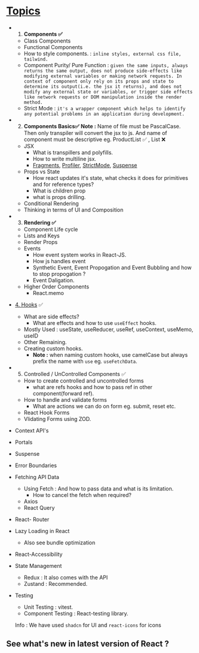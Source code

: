 # [Topics](https://roadmap.sh/react)

- 1. **Components ✅**

  - Class Components
  - Functional Components
  - How to style components. : `inline styles, external css file, tailwind.`
  - Component Purity/ Pure Function : `given the same inputs, always returns the same output, does not produce side-effects like modifying external variables or making network requests. In context of component only rely on its props and state to determine its output(i.e. the jsx it returns), and does not modify any external state or variables, or trigger side effects like network requests or DOM manipulation inside the render method.`
  - Strict Mode : `it's a wrapper component which helps to identify any potential problems in an application during development.`
- 2. **Components Basics✅**
     **Note :** Name of file must be PascalCase. Then only transpiler will convert the jsx to js. And name of  component must be descriptive eg. ProductList ✅ , List ❌

  - JSX
    - What is transpillers and polyfills.
    - How to write multiline jsx.
    - [Fragments](https://react.dev/reference/react/Fragment), [Profiler](https://react.dev/reference/react/Profiler), [StrictMode](https://react.dev/reference/react/StrictMode), [Suspense](https://react.dev/reference/react/Suspense)
  - Props vs State
    - How react updates it's state, what checks it does for primitives and for reference types?
    - What is children prop
    - what is props drilling.
  - Conditional Rendering
  - Thinking in terms of UI and Composition
- 3. **Rendering ✅**

  - Component Life cycle
  - Lists and Keys
  - Render Props
  - Events
    - How event system works in React-JS.
    - How js handles event
    - Synthetic Event, Event Propogation and Event Bubbling and how to stop propogation ?
    - Event Daligation.
  - Higher Order Components
    - React.memo
- [4. Hooks](https://react.dev/reference/react/hooks) ✅

  - What are side effects?
    - What are effects and how to use `useEffect` hooks.
  - Mostly Used : useState, useReducer, useRef, useContext, useMemo, useID
  - Other Remaining.
  - Creating custom hooks.
    - **Note :** when naming custom hooks, use camelCase but always prefix the name with `use` eg. `useFetchData`.
- 5. Controlled / UnControlled Components ✅

  - How to create controlled and uncontrolled forms
    - what are refs hooks and how to pass ref in other component(forward ref).
  - How to handle and validate forms
    - What are actions we can do on form eg. submit, reset etc.
  - React Hook Forms
  - Vlidating Forms using ZOD.
- Context API's
- Portals
- Suspense
- Error Boundaries
- Fetching API Data

  - Using Fetch : And how to pass data and what is its limitation.
    - How to cancel the fetch when required?
  - Axios
  - React Query
- React- Router
- Lazy Loading in React

  - Also see bundle optimization
- React-Accessibility
- State Management

  - Redux : It also comes with the API
  - Zustand : Recommended.
- Testing

  - Unit Testing : vitest.
  - Component Testing : React-testing library.

  Info : We have used `shadcn` for UI and `react-icons` for icons

## See what's new in latest version of React ?
